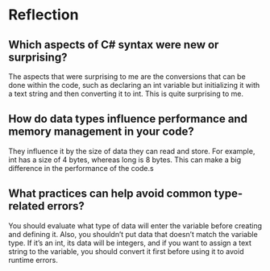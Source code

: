 # Reflection

## Which aspects of C# syntax were new or surprising?

The aspects that were surprising to me are the conversions that can be done
within the code, such as declaring an int variable but initializing it with
a text string and then converting it to int. This is quite surprising to me.

## How do data types influence performance and memory management in your code?

They influence it by the size of data they can read and store. For example,
int has a size of 4 bytes, whereas long is 8 bytes. This can make a big
difference in the performance of the code.s

## What practices can help avoid common type-related errors?

You should evaluate what type of data will enter the variable before creating
and defining it. Also, you shouldn’t put data that doesn’t match the variable
type. If it’s an int, its data will be integers, and if you want to assign a
text string to the variable, you should convert it first before using it to
avoid runtime errors.
